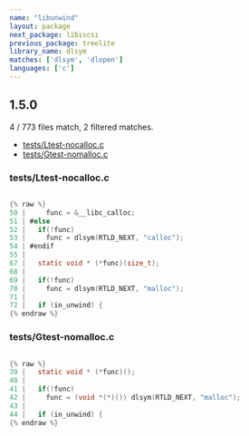 ```yaml
---
name: "libunwind"
layout: package
next_package: libiscsi
previous_package: treelite
library_name: dlsym
matches: ['dlsym', 'dlopen']
languages: ['c']
---
```

## 1.5.0
4 / 773 files match, 2 filtered matches.

 - [tests/Ltest-nocalloc.c](#testsltest-nocallocc)
 - [tests/Gtest-nomalloc.c](#testsgtest-nomallocc)

### tests/Ltest-nocalloc.c

```c

{% raw %}
50 |     func = &__libc_calloc;
51 | #else
52 |   if(!func)
53 |     func = dlsym(RTLD_NEXT, "calloc");
54 | #endif
55 | 
67 |   static void * (*func)(size_t);
68 | 
69 |   if(!func)
70 |     func = dlsym(RTLD_NEXT, "malloc");
71 | 
72 |   if (in_unwind) {
{% endraw %}

```
### tests/Gtest-nomalloc.c

```c

{% raw %}
39 |   static void * (*func)();
40 | 
41 |   if(!func)
42 |     func = (void *(*)()) dlsym(RTLD_NEXT, "malloc");
43 | 
44 |   if (in_unwind) {
{% endraw %}

```